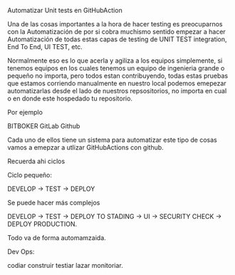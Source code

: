 Automatizar  Unit tests en GitHubAction

Una de las cosas importantes a la hora de hacer testing es preocuparnos con la Automatización de por si cobra muchismo sentido empezar a hacer Automatización de 
todas estas capas de testing de UNIT TEST integration, End To End, UI TEST, etc.

Normalmente eso es lo que acerla y agiliza a los equipos simplemente, si tenemos equipos en los cuales tenemos un equipo de ingenieria grande o pequeño no importa,
pero todos estan contribuyendo, todas estas pruebas que estamos corriendo manualmente
en nuestro local podemos emepezar automatizarlas desde el lado de nuestros repsositorios, no importa en cual o en donde este hospedado tu repositorio.

Por ejemplo

BITBOKER
GitLab 
Github

Cada uno de ellos tiene un sistema para automatizar este tipo de cosas vamos a emepzar a utlizar GitHubActions con github.

Recuerda ahi ciclos

Ciclo pequeño:

  DEVELOP -> TEST -> DEPLOY 

Se puede hacer más complejos

   DEVELOP -> TEST -> DEPLOY TO STADING -> UI -> SECURITY CHECK -> DEPLOY PRODUCTION.

Todo va de forma automamzaida.

Dev Ops: 

codiar
construir
testiar
lazar
monitoriar.

